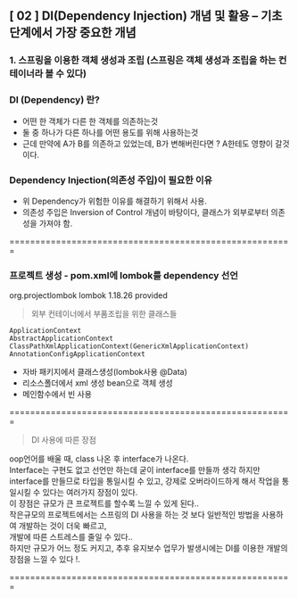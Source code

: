 ## [ 02 ] DI(Dependency Injection) 개념 및 활용 – 기초단계에서 가장 중요한 개념

### 1. 스프링을 이용한 객체 생성과 조립 (스프링은 객체 생성과 조립을 하는 컨테이너라 볼 수 있다)

### DI (Dependency) 란?

- 어떤 한 객체가 다른 한 객체를 의존하는것
- 둘 중 하나가 다른 하나를 어떤 용도를 위해 사용하는것
- 근데 만약에 A가 B를 의존하고 있었는데, B가 변해버린다면 ?
  A한테도 영향이 갈것이다.

### Dependency Injection(의존성 주입)이 필요한 이유

- 위 Dependency가 위험한 이유를 해결하기 위해서 사용.
- 의존성 주입은 Inversion of Control 개념이 바탕이다, 클래스가 외부로부터 의존성을 가져야 함.

=======================================================

### 프로젝트 생성 - pom.xml에 lombok를 dependency 선언

<dependency>
	    <groupId>org.projectlombok</groupId>
	    <artifactId>lombok</artifactId>
	    <version>1.18.26</version>
	    <scope>provided</scope>
</dependency>


> 외부 컨테이너에서 부품조립을 위한 클래스들

	ApplicationContext
	AbstractApplicationContext
	ClassPathXmlApplicationContext(GenericXmlApplicationContext)
	AnnotationConfigApplicationContext

- 자바 패키지에서 클래스생성(lombok사용 @Data) 
- 리소스폴더에서 xml 생성 bean으로 객체 생성 
- 메인함수에서 빈 사용

=======================================================

> DI 사용에 따른 장점

oop언어를 배울 때, class 나온 후 interface가 나온다.<br>
Interface는 구현도 없고 선언만 하는데 굳이 interface를 만들까 생각 하지만<br> 
interface를 만들므로 타입을 통일시킬 수 있고, 강제로 오버라이드하게 해서 작업을 통일시킬 수 있다는 여러가지 장점이 있다.<br>
이 장점은 규모가 큰 프로젝트를 할수록 느낄 수 있게 된다..<br>
작은규모의 프로젝트에서는 스프링의 DI 사용을 하는 것 보다 일반적인 방법을 사용하여 개발하는 것이 더욱 빠르고,<br>
개발에 따른 스트레스를 줄일 수 있다..<br> 
하지만 규모가 어느 정도 커지고, 추후 유지보수 업무가 발생시에는 DI를 이용한 개발의 장점을 느낄 수 있다 !.<br>

=======================================================







